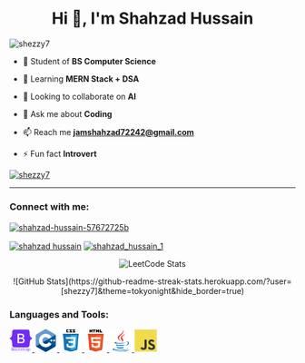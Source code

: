 <h1 align="center">Hi 👋, I'm Shahzad Hussain</h1>


<p align="left"> <img src="https://komarev.com/ghpvc/?username=shezzy7&label=Profile%20views&color=0e75b6&style=flat" alt="shezzy7" /> </p>

- 🔭 Student of **BS Computer Science**

- 🌱 Learning **MERN Stack + DSA**

- 👯 Looking to collaborate on **AI**

- 💬 Ask me about **Coding**

- 📫 Reach me **jamshahzad72242@gmail.com**

- ⚡ Fun fact **Introvert**

<p align="left"> <a href="https://github.com/ryo-ma/github-profile-trophy"><img src="https://github-profile-trophy.vercel.app/?username=shezzy7" alt="shezzy7" /></a> </p>
<hr>
<h3 align="left">Connect with me:</h3>
<p align="left">
<a href="https://linkedin.com/in/shahzad-hussain-57672725b" target="blank"><img align="center" src="https://raw.githubusercontent.com/rahuldkjain/github-profile-readme-generator/master/src/images/icons/Social/linked-in-alt.svg" alt="shahzad-hussain-57672725b" height="30" width="40" /></a>

<a href="https://fb.com/shahzad hussain" target="blank"><img align="center" src="https://raw.githubusercontent.com/rahuldkjain/github-profile-readme-generator/master/src/images/icons/Social/facebook.svg" alt="shahzad hussain" height="30" width="40" /></a>
<a href="https://instagram.com/shahzad_hussain_1" target="blank"><img align="center" src="https://raw.githubusercontent.com/rahuldkjain/github-profile-readme-generator/master/src/images/icons/Social/instagram.svg" alt="shahzad_hussain_1" height="30" width="40" /></a>
</p>
<div align="center">
 
  ![LeetCode Stats](https://leetcode.card.workers.dev/shezzy?theme=auto&font=baloo&extension=null)
 
  </div>
<div align="center">
  ![GitHub Stats](https://github-readme-streak-stats.herokuapp.com/?user=[shezzy7]&theme=tokyonight&hide_border=true)
  </div>
<h3 align="left">Languages and Tools:</h3>
<p align="left"> <a href="https://getbootstrap.com" target="_blank" rel="noreferrer"> <img src="https://raw.githubusercontent.com/devicons/devicon/master/icons/bootstrap/bootstrap-plain-wordmark.svg" alt="bootstrap" width="40" height="40"/> </a> <a href="https://www.w3schools.com/cpp/" target="_blank" rel="noreferrer"> <img src="https://raw.githubusercontent.com/devicons/devicon/master/icons/cplusplus/cplusplus-original.svg" alt="cplusplus" width="40" height="40"/> </a> <a href="https://www.w3schools.com/css/" target="_blank" rel="noreferrer"> <img src="https://raw.githubusercontent.com/devicons/devicon/master/icons/css3/css3-original-wordmark.svg" alt="css3" width="40" height="40"/> </a> <a href="https://www.w3.org/html/" target="_blank" rel="noreferrer"> <img src="https://raw.githubusercontent.com/devicons/devicon/master/icons/html5/html5-original-wordmark.svg" alt="html5" width="40" height="40"/> </a> <a href="https://www.java.com" target="_blank" rel="noreferrer"> <img src="https://raw.githubusercontent.com/devicons/devicon/master/icons/java/java-original.svg" alt="java" width="40" height="40"/> </a> <a href="https://developer.mozilla.org/en-US/docs/Web/JavaScript" target="_blank" rel="noreferrer"> <img src="https://raw.githubusercontent.com/devicons/devicon/master/icons/javascript/javascript-original.svg" alt="javascript" width="40" height="40"/> </a> </p>

